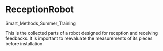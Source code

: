 # ReceptionRobot
Smart_Methods_Summer_Training 


This is the collected parts of a robot designed for reception and receiving feedbacks. It is important to reevaluate the measurements of its pieces before installation.
